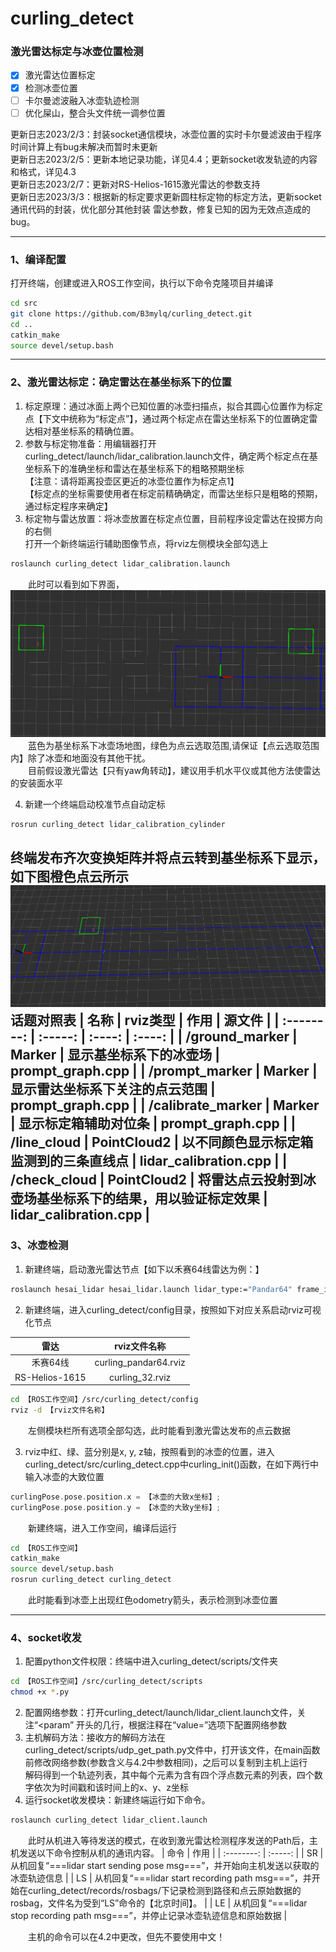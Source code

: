 # curling_detect

### 激光雷达标定与冰壶位置检测
- [x] 激光雷达位置标定
- [x] 检测冰壶位置
- [ ] 卡尔曼滤波融入冰壶轨迹检测
- [ ] 优化屎山，整合头文件统一调参位置

更新日志2023/2/3：封装socket通信模块，冰壶位置的实时卡尔曼滤波由于程序时间计算上有bug未解决而暂时未更新\
更新日志2023/2/5：更新本地记录功能，详见4.4；更新socket收发轨迹的内容和格式，详见4.3\
更新日志2023/2/7：更新对RS-Helios-1615激光雷达的参数支持\
更新日志2023/3/3：根据新的标定要求更新圆柱标定物的标定方法，更新socket通讯代码的封装，优化部分其他封装
雷达参数，修复已知的因为无效点造成的bug。

---
### 1、编译配置
打开终端，创建或进入ROS工作空间，执行以下命令克隆项目并编译
```bash
cd src
git clone https://github.com/B3mylq/curling_detect.git
cd ..
catkin_make
source devel/setup.bash
```

---
### 2、激光雷达标定：确定雷达在基坐标系下的位置
1. 标定原理：通过冰面上两个已知位置的冰壶扫描点，拟合其圆心位置作为标定点【下文中统称为“标定点”】，通过两个标定点在雷达坐标系下的位置确定雷达相对基坐标系的精确位置。
2. 参数与标定物准备：用编辑器打开curling_detect/launch/lidar_calibration.launch文件，确定两个标定点在基坐标系下的准确坐标和雷达在基坐标系下的粗略预期坐标\
【注意：请将距离投壶区更近的冰壶位置作为标定点1】\
【标定点的坐标需要使用者在标定前精确确定，而雷达坐标只是粗略的预期，通过标定程序来确定】
3. 标定物与雷达放置：将冰壶放置在标定点位置，目前程序设定雷达在投掷方向的右侧\
打开一个新终端运行辅助图像节点，将rviz左侧模块全部勾选上
```bash
roslaunch curling_detect lidar_calibration.launch
```
&emsp;&emsp;此时可以看到如下界面，\
![](https://github.com/B3mylq/curling_detect/blob/main/img/prompt_graph_cylinder.png)
&emsp;&emsp;蓝色为基坐标系下冰壶场地图，绿色为点云选取范围,请保证【点云选取范围内】除了冰壶和地面没有其他干扰。\
&emsp;&emsp;目前假设激光雷达【只有yaw角转动】，建议用手机水平仪或其他方法使雷达的安装面水平 
<!-- 1. 标定原理：通过四条线条确定两个基坐标系下已知的两个交点【即下文中的“标定点”】，通过两个交点在雷达坐标系下的位置确定雷达相对基坐标系的精确位置。
2. 参数与标定物准备：打开curling_detect/launch/lidar_calibration.launch文件，确定两个标定点在基坐标系下的准确坐标和雷达在基坐标系下的粗略预期坐标\
【注意：请将y坐标更小的标定点作为标定点1】\
【标定点的坐标需要使用者在标定前精确确定，而雷达坐标只是粗略的预期，通过标定程序来确定】
<!-- ![](https://github.com/B3mylq/curling_detect/blob/main/img/calibrate.png) -->
<!-- 3. 标定物与雷达放置：准备两个方形箱子放在场地上，使朝向雷达的直角点位于场地上标定点的位置\
打开一个新终端运行辅助图像节点，将rviz左侧模块全部勾选上
```bash
roslaunch curling_detect lidar_calibration.launch
```
&emsp;&emsp;此时可以看到如下界面，\
![](https://github.com/B3mylq/curling_detect/blob/main/img/promtp_graph.png)
&emsp;&emsp;蓝色为基坐标系下冰壶场地图，绿色为点云选取范围，红色的为校准辅助线\
&emsp;&emsp;请保证【点云选取范围内】除了箱子和地面没有其他干扰，【移动激光雷达】使箱子的直角点【即标定点】与对准辅助线形成的直角交点尽量重合，箱子接受激光扫面的四个面形如下图黄色点云所示。\
![](https://github.com/B3mylq/curling_detect/blob/main/img/calibrate_example01.png)
&emsp;&emsp;目前假设激光雷达【只有yaw角转动】，建议用手机水平仪或其他方法使雷达的安装面水平 -->

4. 新建一个终端启动校准节点自动定标
```bash
rosrun curling_detect lidar_calibration_cylinder
```
终端发布齐次变换矩阵并将点云转到基坐标系下显示，如下图橙色点云所示
![](https://github.com/B3mylq/curling_detect/blob/main/img/calibrate_example03.png)\
__话题对照表__
| 名称        | rviz类型   |  作用  |  源文件  |
| :--------:   | :-----:  | :----:  | :----: |
| /ground_marker     | Marker |   显示基坐标系下的冰壶场     | prompt_graph.cpp |
| /prompt_marker     |   Marker   |   显示雷达坐标系下关注的点云范围   | prompt_graph.cpp |
| /calibrate_marker  |    Marker    |  显示标定箱辅助对位条  | prompt_graph.cpp |
| /line_cloud  |    PointCloud2    |  以不同颜色显示标定箱监测到的三条直线点  | lidar_calibration.cpp |
| /check_cloud  |    PointCloud2    |  将雷达点云投射到冰壶场基坐标系下的结果，用以验证标定效果  | lidar_calibration.cpp |
---
### 3、冰壶检测
1. 新建终端，启动激光雷达节点【如下以禾赛64线雷达为例：】
```bash
roslaunch hesai_lidar hesai_lidar.launch lidar_type:="Pandar64" frame_id:="Pandar64"
```
2. 新建终端，进入curling_detect/config目录，按照如下对应关系启动rviz可视化节点

| 雷达        | rviz文件名称   |
| :--------:   | :-----:  |
| 禾赛64线     | curling_pandar64.rviz |
| RS-Helios-1615  |   curling_32.rviz   | 
```bash
cd 【ROS工作空间】/src/curling_detect/config
rviz -d 【rviz文件名称】
```
&emsp;&emsp;左侧模块栏所有选项全部勾选，此时能看到激光雷达发布的点云数据

3. rviz中红、绿、蓝分别是x, y, z轴，按照看到的冰壶的位置，进入curling_detect/src/curling_detect.cpp中curling_init()函数，在如下两行中输入冰壶的大致位置
```cpp
curlingPose.pose.position.x = 【冰壶的大致x坐标】;
curlingPose.pose.position.y = 【冰壶的大致y坐标】;
```
&emsp;&emsp;新建终端，进入工作空间，编译后运行
```bash
cd 【ROS工作空间】
catkin_make
source devel/setup.bash
rosrun curling_detect curling_detect
```
&emsp;&emsp;此时能看到冰壶上出现红色odometry箭头，表示检测到冰壶位置


---
### 4、socket收发
1. 配置python文件权限：终端中进入curling_detect/scripts/文件夹
```bash
cd 【ROS工作空间】/src/curling_detect/scripts
chmod +x *.py
```
2. 配置网络参数：打开curling_detect/launch/lidar_client.launch文件，关注“<param” 开头的几行，根据注释在“value=”选项下配置网络参数
3. 主机解码方法：接收方的解码方法在curling_detect/scripts/udp_get_path.py文件中，打开该文件，在main函数前修改网络参数(参数含义与4.2中参数相同)，之后可以复制到主机上运行\
解码得到一个轨迹列表，其中每个元素为含有四个浮点数元素的列表，四个数字依次为时间戳和该时间上的x、y、z坐标
4. 运行socket收发模块：新建终端运行如下命令。
```bash
roslaunch curling_detect lidar_client.launch
```
&emsp;&emsp;此时从机进入等待发送的模式，在收到激光雷达检测程序发送的Path后，主机发送以下命令控制从机的通讯内容。
| 命令        | 作用   |
| :--------:   | :-----:  |
| SR     | 从机回复“===lidar start sending pose msg===”，并开始向主机发送以获取的冰壶轨迹信息 |
| LS     |   从机回复“===lidar start recording path msg===”，并开始在curling_detect/records/rosbags/下记录检测到路径和点云原始数据的rosbag，文件名为受到“LS”命令的【北京时间】。   |
| LE  |    从机回复“===lidar stop recording path msg===”，并停止记录冰壶轨迹信息和原始数据  |    

&emsp;&emsp;主机的命令可以在4.2中更改，但先不要使用中文！